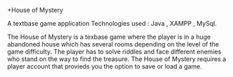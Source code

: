 
+House of Mystery

A textbase game application
Technologies used : Java , XAMPP , MySql.

The House of Mystery is a texbase game where the player is in a huge abandoned house which has
several rooms depending on the level of the game difficulty. The player has to solve riddles and 
face different enemies who stand on the way to find the treasure.
The House of Mystery requires a player account that provieds you the option to save or load a game.
